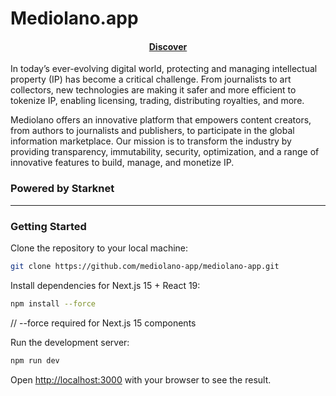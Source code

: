 # Mediolano.app

<h4 align="center">
  <a href="https://mediolano.app">Discover</a>
</h4>

In today’s ever-evolving digital world, protecting and managing intellectual property (IP) has become a critical challenge. From journalists to art collectors, new technologies are making it safer and more efficient to tokenize IP, enabling licensing, trading, distributing royalties, and more.

Mediolano offers an innovative platform that empowers content creators, from authors to journalists and publishers, to participate in the global information marketplace. Our mission is to transform the industry by providing transparency, immutability, security, optimization, and a range of innovative features to build, manage, and monetize IP.

### Powered by Starknet

---

### Getting Started

Clone the repository to your local machine:

```bash
git clone https://github.com/mediolano-app/mediolano-app.git
```
Install dependencies for Next.js 15 + React 19:

```bash
npm install --force
```
// --force required for Next.js 15 components

Run the development server:

```bash
npm run dev
```

Open [http://localhost:3000](http://localhost:3000) with your browser to see the result.
